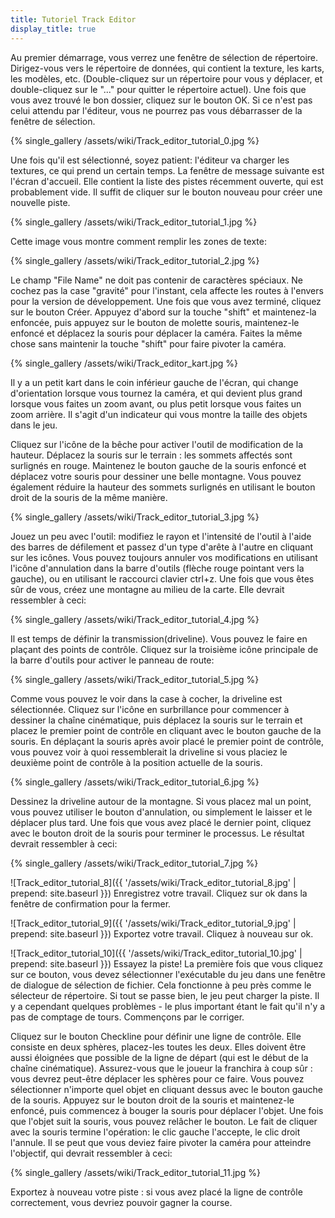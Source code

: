 ```yaml
---
title: Tutoriel Track Editor
display_title: true
---
```

Au premier démarrage, vous verrez une fenêtre de sélection de répertoire. Dirigez-vous vers le répertoire de données, qui contient la texture, les karts, les modèles, etc. (Double-cliquez sur un répertoire pour vous y déplacer, et double-cliquez sur le "..." pour quitter le répertoire actuel). Une fois que vous avez trouvé le bon dossier, cliquez sur le bouton OK. Si ce n'est pas celui attendu par l'éditeur, vous ne pourrez pas vous débarrasser de la fenêtre de sélection.

{% single_gallery /assets/wiki/Track_editor_tutorial_0.jpg %}

Une fois qu'il est sélectionné, soyez patient: l'éditeur va charger les textures, ce qui prend un certain temps. La fenêtre de message suivante est l'écran d'accueil. Elle contient la liste des pistes récemment ouverte, qui est probablement vide. Il suffit de cliquer sur le bouton nouveau pour créer une nouvelle piste.

{% single_gallery /assets/wiki/Track_editor_tutorial_1.jpg %}

Cette image vous montre comment remplir les zones de texte:

{% single_gallery /assets/wiki/Track_editor_tutorial_2.jpg %}

Le champ "File Name" ne doit pas contenir de caractères spéciaux. Ne cochez pas la case "gravité" pour l'instant, cela affecte les routes à l'envers pour la version de développement. Une fois que vous avez terminé, cliquez sur le bouton Créer.
Appuyez d'abord sur la touche "shift" et maintenez-la enfoncée, puis appuyez sur le bouton de molette souris, maintenez-le enfoncé et déplacez la souris pour déplacer la caméra. Faites la même chose sans maintenir la touche "shift" pour faire pivoter la caméra.

{% single_gallery /assets/wiki/Track_editor_kart.jpg %}

Il y a un petit kart dans le coin inférieur gauche de l'écran, qui change d'orientation lorsque vous tournez la caméra, et qui devient plus grand lorsque vous faites un zoom avant, ou plus petit lorsque vous faites un zoom arrière. Il s'agit d'un indicateur qui vous montre la taille des objets dans le jeu.

Cliquez sur l'icône de la bêche pour activer l'outil de modification de la hauteur. Déplacez la souris sur le terrain : les sommets affectés sont surlignés en rouge. Maintenez le bouton gauche de la souris enfoncé et déplacez votre souris pour dessiner une belle montagne. Vous pouvez également réduire la hauteur des sommets surlignés en utilisant le bouton droit de la souris de la même manière.

{% single_gallery /assets/wiki/Track_editor_tutorial_3.jpg %}

Jouez un peu avec l'outil: modifiez le rayon et l'intensité de l'outil à l'aide des barres de défilement et passez d'un type d'arête à l'autre en cliquant sur les icônes. Vous pouvez toujours annuler vos modifications en utilisant l'icône d'annulation dans la barre d'outils (flèche rouge pointant vers la gauche), ou en utilisant le raccourci clavier ctrl+z. Une fois que vous êtes sûr de vous, créez une montagne au milieu de la carte. Elle devrait ressembler à ceci:

{% single_gallery /assets/wiki/Track_editor_tutorial_4.jpg %}

Il est temps de définir la transmission(driveline). Vous pouvez le faire en plaçant des points de contrôle. Cliquez sur la troisième icône principale de la barre d'outils pour activer le panneau de route:

{% single_gallery /assets/wiki/Track_editor_tutorial_5.jpg %}

Comme vous pouvez le voir dans la case à cocher, la driveline est sélectionnée. Cliquez sur l'icône en surbrillance pour commencer à dessiner la chaîne cinématique, puis déplacez la souris sur le terrain et placez le premier point de contrôle en cliquant avec le bouton gauche de la souris. En déplaçant la souris après avoir placé le premier point de contrôle, vous pouvez voir à quoi ressemblerait la driveline si vous placiez le deuxième point de contrôle à la position actuelle de la souris.

{% single_gallery /assets/wiki/Track_editor_tutorial_6.jpg %}

Dessinez la driveline autour de la montagne. Si vous placez mal un point, vous pouvez utiliser le bouton d'annulation, ou simplement le laisser et le déplacer plus tard. Une fois que vous avez placé le dernier point, cliquez avec le bouton droit de la souris pour terminer le processus. Le résultat devrait ressembler à ceci:

{% single_gallery /assets/wiki/Track_editor_tutorial_7.jpg %}

![Track_editor_tutorial_8]({{ '/assets/wiki/Track_editor_tutorial_8.jpg' | prepend: site.baseurl }}) Enregistrez votre travail. Cliquez sur ok dans la fenêtre de confirmation pour la fermer.

![Track_editor_tutorial_9]({{ '/assets/wiki/Track_editor_tutorial_9.jpg' | prepend: site.baseurl }}) Exportez votre travail. Cliquez à nouveau sur ok.

![Track_editor_tutorial_10]({{ '/assets/wiki/Track_editor_tutorial_10.jpg' | prepend: site.baseurl }}) Essayez la piste! La première fois que vous cliquez sur ce bouton, vous devez sélectionner l'exécutable du jeu dans une fenêtre de dialogue de sélection de fichier. Cela fonctionne à peu près comme le sélecteur de répertoire. Si tout se passe bien, le jeu peut charger la piste. Il y a cependant quelques problèmes - le plus important étant le fait qu'il n'y a pas de comptage de tours. Commençons par le corriger.

Cliquez sur le bouton Checkline pour définir une ligne de contrôle. Elle consiste en deux sphères, placez-les toutes les deux. Elles doivent être aussi éloignées que possible de la ligne de départ (qui est le début de la chaîne cinématique). Assurez-vous que le joueur la franchira à coup sûr : vous devrez peut-être déplacer les sphères pour ce faire. Vous pouvez sélectionner n'importe quel objet en cliquant dessus avec le bouton gauche de la souris. Appuyez sur le bouton droit de la souris et maintenez-le enfoncé, puis commencez à bouger la souris pour déplacer l'objet. Une fois que l'objet suit la souris, vous pouvez relâcher le bouton. Le fait de cliquer avec la souris termine l'opération: le clic gauche l'accepte, le clic droit l'annule. Il se peut que vous deviez faire pivoter la caméra pour atteindre l'objectif, qui devrait ressembler à ceci:

{% single_gallery /assets/wiki/Track_editor_tutorial_11.jpg %}

Exportez à nouveau votre piste : si vous avez placé la ligne de contrôle correctement, vous devriez pouvoir gagner la course.
